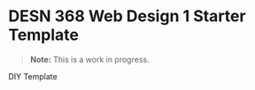# DESN 368 Web Design 1 Starter Template

> **Note:** This is a work in progress.
    


DIY Template
